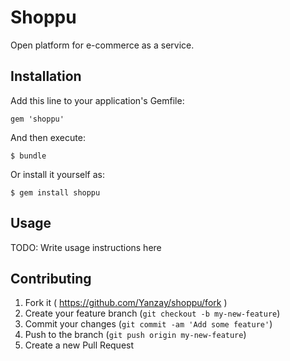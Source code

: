 # Shoppu

Open platform for e-commerce as a service.

## Installation

Add this line to your application's Gemfile:

    gem 'shoppu'

And then execute:

    $ bundle

Or install it yourself as:

    $ gem install shoppu

## Usage

TODO: Write usage instructions here

## Contributing

1. Fork it ( https://github.com/Yanzay/shoppu/fork )
2. Create your feature branch (`git checkout -b my-new-feature`)
3. Commit your changes (`git commit -am 'Add some feature'`)
4. Push to the branch (`git push origin my-new-feature`)
5. Create a new Pull Request

